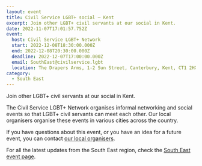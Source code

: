 ```yaml
---
layout: event
title: Civil Service LGBT+ social – Kent
excerpt: Join other LGBT+ civil servants at our social in Kent.
date: 2022-11-07T17:01:57.752Z
event:
  host: Civil Service LGBT+ Network
  start: 2022-12-08T18:30:00.000Z
  end: 2022-12-08T20:30:00.000Z
  deadline: 2022-12-07T17:00:00.000Z
  email: SouthEast@civilservice.lgbt
  location: The Drapers Arms, 1-2 Sun Street, Canterbury, Kent, CT1 2HX
category:
  - South East
---
```

Join other LGBT+ civil servants at our social in Kent.

The Civil Service LGBT+ Network organises informal networking and social events so that LGBT+ civil servants can meet each other. Our local organisers organise these events in various cities across the country.

If you have questions about this event, or you have an idea for a future event, you can contact [our local organisers](https://www.civilservice.lgbt/team).

For all the latest updates from the South East region, check the [South East event page](https://www.civilservice.lgbt/topic/south-east).